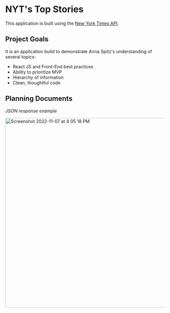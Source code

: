 # NYT's Top Stories
This application is built using the [New York Times API](https://developer.nytimes.com/docs/top-stories-product/1/overview). 

## Project Goals
It is an application build to demonstrate Anna Spitz's understanding of several topics:
* React JS and Front-End best practices
* Ability to prioritize MVP
* Hierarchy of information
* Clean, thoughtful code

## Planning Documents 
*JSON response example*

<img width="600" alt="Screenshot 2022-11-07 at 4 05 18 PM" src="https://user-images.githubusercontent.com/95593550/200425371-3d09b114-bcf4-44df-9e2f-f25afb934085.png">


